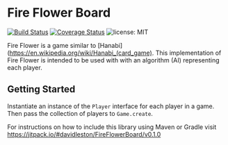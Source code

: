 Fire Flower Board
=================

[![Build Status](https://travis-ci.org/davidleston/FireFlowerBoard.svg?branch=master)](https://travis-ci.org/davidleston/FireFlowerBoard)
[![Coverage Status](https://coveralls.io/repos/davidleston/FireFlowerBoard/badge.svg?branch=master)](https://coveralls.io/r/davidleston/FireFlowerBoard?branch=master)
![license: MIT](https://img.shields.io/badge/license-MIT-blue.svg)

Fire Flower is a game similar to [Hanabi](https://en.wikipedia.org/wiki/Hanabi_(card_game). This implementation of Fire Flower is intended to be used with with an algorithm (AI) representing each player.

## Getting Started

Instantiate an instance of the <code>Player</code> interface for each player in a game. Then pass the collection of players to <code>Game.create</code>.

For instructions on how to include this library using Maven or Gradle
visit https://jitpack.io/#davidleston/FireFlowerBoard/v0.1.0